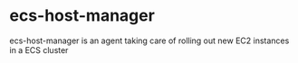 # ecs-host-manager
ecs-host-manager is an agent taking care of rolling out new EC2 instances in a ECS cluster
